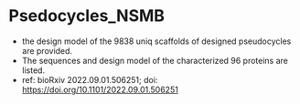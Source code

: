 # Psedocycles_NSMB
- the design model of the 9838 uniq scaffolds of designed pseudocycles are provided.
- The sequences and design model of the characterized 96 proteins are listed.
- ref: bioRxiv 2022.09.01.506251; doi: https://doi.org/10.1101/2022.09.01.506251
